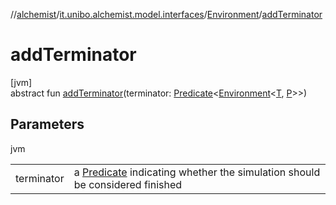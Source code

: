 //[alchemist](../../../index.md)/[it.unibo.alchemist.model.interfaces](../index.md)/[Environment](index.md)/[addTerminator](add-terminator.md)

# addTerminator

[jvm]\
abstract fun [addTerminator](add-terminator.md)(terminator: [Predicate](https://docs.oracle.com/javase/8/docs/api/java/util/function/Predicate.html)<[Environment](index.md)<[T](../../it.unibo.alchemist.boundary.interfaces/-output-monitor/index.md), [P](../../it.unibo.alchemist.boundary.interfaces/-output-monitor/index.md)>>)

## Parameters

jvm

| | |
|---|---|
| terminator | a [Predicate](https://docs.oracle.com/javase/8/docs/api/java/util/function/Predicate.html) indicating whether the simulation should be considered finished |
